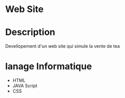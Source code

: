 # Web Site

# Description 

Devellopement d'un web site qui simule la vente de tea 

# lanage Informatique 
- HTML
- JAVA Script 
- CSS
